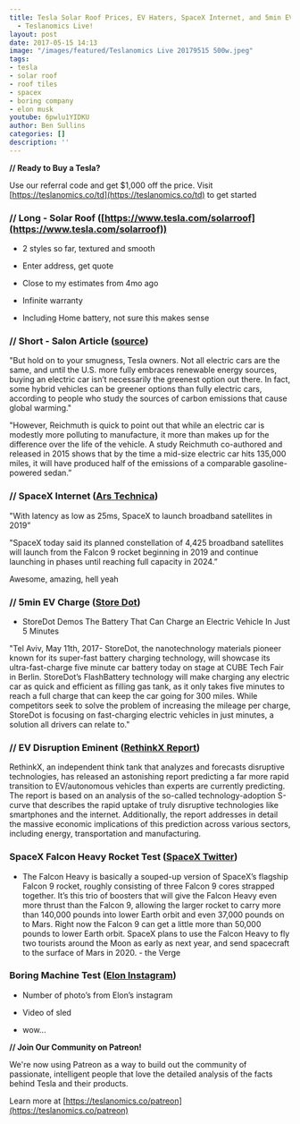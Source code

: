 ```yaml
---
title: Tesla Solar Roof Prices, EV Haters, SpaceX Internet, and 5min EV Battery Charge
  - Teslanomics Live!
layout: post
date: 2017-05-15 14:13
image: "/images/featured/Teslanomics Live 20179515 500w.jpeg"
tags:
- tesla
- solar roof
- roof tiles
- spacex
- boring company
- elon musk
youtube: 6pwlu1YIDKU
author: Ben Sullins
categories: []
description: ''
---
```



**// Ready to Buy a Tesla?**

Use our referral code and get $1,000 off the price. Visit [https://teslanomics.co/td](https://teslanomics.co/td) to get started

### // Long - Solar Roof ([https://www.tesla.com/solarroof](https://www.tesla.com/solarroof))

- 2 styles so far, textured and smooth

- Enter address, get quote

- Close to my estimates from 4mo ago

- Infinite warranty

- Including Home battery, not sure this makes sense

### // Short - Salon Article ([source](http://www.salon.com/2017/05/14/sorry-tesla-owners-but-your-electric-car/))

"But hold on to your smugness, Tesla owners. Not all electric cars are the same, and until the U.S. more fully embraces renewable energy sources, buying an electric car isn’t necessarily the greenest option out there. In fact, some hybrid vehicles can be greener options than fully electric cars, according to people who study the sources of carbon emissions that cause global warming."

"However, Reichmuth is quick to point out that while an electric car is modestly more polluting to manufacture, it more than makes up for the difference over the life of the vehicle. A study Reichmuth co-authored and released in 2015 shows that by the time a mid-size electric car hits 135,000 miles, it will have produced half of the emissions of a comparable gasoline-powered sedan.”

### // SpaceX Internet ([Ars Technica](https://arstechnica.com/information-technology/2017/05/spacexs-falcon-9-rocket-will-launch-thousands-of-broadband-satellites/))

"With latency as low as 25ms, SpaceX to launch broadband satellites in 2019”

"SpaceX today said its planned constellation of 4,425 broadband satellites will launch from the Falcon 9 rocket beginning in 2019 and continue launching in phases until reaching full capacity in 2024.”

Awesome, amazing, hell yeah

### // 5min EV Charge ([Store Dot](http://pr.blonde20.com/storedot-poc-ev/))

- StoreDot Demos The Battery That Can Charge an Electric Vehicle In Just 5 Minutes

"Tel Aviv, May 11th, 2017- StoreDot, the nanotechnology materials pioneer known for its super-fast battery charging technology, will showcase its ultra-fast-charge five minute car battery today on stage at CUBE Tech Fair in Berlin. StoreDot’s FlashBattery technology will make charging any electric car as quick and efficient as filling gas tank, as it only takes five minutes to reach a full charge that can keep the car going for 300 miles. While competitors seek to solve the problem of increasing the mileage per charge, StoreDot is focusing on fast-charging electric vehicles in just minutes, a solution all drivers can relate to."

### // EV Disruption Eminent ([RethinkX Report](https://static1.squarespace.com/static/585c3439be65942f022bbf9b/t/5912307e725e25a34efe5497/1494364316456/RethinkX+Report_050917+%281%29.pdf))

RethinkX, an independent think tank that analyzes and forecasts disruptive technologies, has released an astonishing report predicting a far more rapid transition to EV/autonomous vehicles than experts are currently predicting. The report is based on an analysis of the so-called technology-adoption S-curve that describes the rapid uptake of truly disruptive technologies like smartphones and the internet. Additionally, the report addresses in detail the massive economic implications of this prediction across various sectors, including energy, transportation and manufacturing.

### SpaceX Falcon Heavy Rocket Test ([SpaceX Twitter](https://twitter.com/SpaceX/status/862017305911320577))

- The Falcon Heavy is basically a souped-up version of SpaceX’s flagship Falcon 9 rocket, roughly consisting of three Falcon 9 cores strapped together. It’s this trio of boosters that will give the Falcon Heavy even more thrust than the Falcon 9, allowing the larger rocket to carry more than 140,000 pounds into lower Earth orbit and even 37,000 pounds on to Mars. Right now the Falcon 9 can get a little more than 50,000 pounds to lower Earth orbit. SpaceX plans to use the Falcon Heavy to fly two tourists around the Moon as early as next year, and send spacecraft to the surface of Mars in 2020. - the Verge

### Boring Machine Test ([Elon Instagram](https://www.instagram.com/elonmusk/))

- Number of photo’s from Elon’s instagram

- Video of sled

- wow...

**// Join Our Community on Patreon!**

We're now using Patreon as a way to build out the community of passionate, intelligent people that love the detailed analysis of the facts behind Tesla and their products.

Learn more at [https://teslanomics.co/patreon](https://teslanomics.co/patreon)